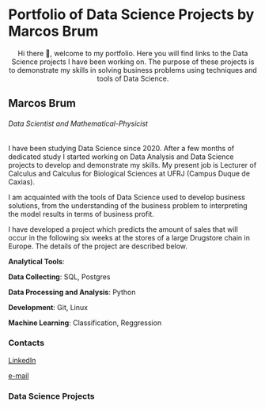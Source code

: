 # Portfolio of Data Science Projects by Marcos Brum

<p align=center>
Hi there 👋, welcome to my portfolio. Here you will find links to the Data Science projects I have been working on. The purpose of these projects is to demonstrate my skills in solving business problems using techniques and tools of Data Science.
</p>

## Marcos Brum

###### Data Scientist and Mathematical-Physicist

I have been studying Data Science since 2020. After a few months of dedicated study I started working on Data Analysis and Data Science projects to develop and demonstrate my skills. My present job is Lecturer of Calculus and Calculus for Biological Sciences at UFRJ (Campus Duque de Caxias).

I am acquainted with the tools of Data Science used to develop business solutions, from the understanding of the business problem to interpreting the model results in terms of business profit.

I have developed a project which predicts the amount of sales that will occur in the following six weeks at the stores of a large Drugstore chain in Europe. The details of the project are described below.

**Analytical Tools**:

**Data Collecting**: SQL, Postgres

**Data Processing and Analysis**: Python

**Development**: Git, Linux

**Machine Learning**: Classification, Reggression

### Contacts
[LinkedIn](https://www.linkedin.com/in/brum-marcos/)

[e-mail](mailto:marcos.brum@gmail.com)

<!-- Everything here will not be exhibited! -->

### Data Science Projects

<!--
**MarcosBrum/MarcosBrum** is a ✨ _special_ ✨ repository because its `README.md` (this file) appears on your GitHub profile.

Here are some ideas to get you started:

- 🔭 I’m currently working on ...
- 🌱 I’m currently learning ...
- 👯 I’m looking to collaborate on ...
- 🤔 I’m looking for help with ...
- 💬 Ask me about ...
- 📫 How to reach me: ...
- 😄 Pronouns: ...
- ⚡ Fun fact: ...
-->
